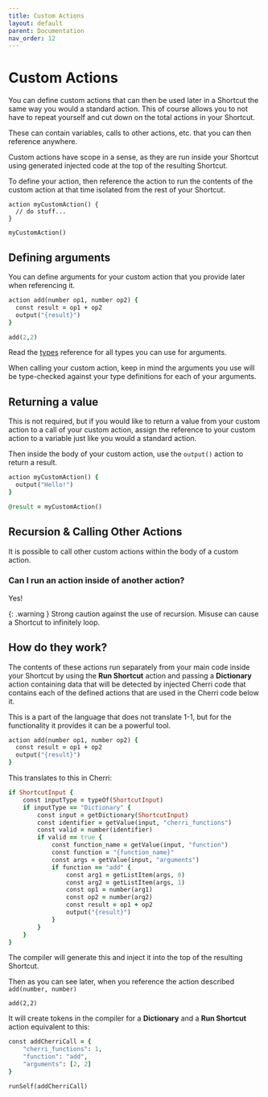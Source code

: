 ```yaml
---
title: Custom Actions
layout: default
parent: Documentation
nav_order: 12
---
```


# Custom Actions

You can define custom actions that can then be used later in a Shortcut the same way you would a standard action. This of course allows you to not have to repeat yourself and cut down on the total actions in your Shortcut.

These can contain variables, calls to other actions, etc. that you can then reference anywhere.

Custom actions have scope in a sense, as they are run inside your Shortcut using generated injected code at the top of the resulting Shortcut.

To define your action, then reference the action to run the contents of the custom action at that time isolated from the rest of your Shortcut.

```
action myCustomAction() {
  // do stuff...
}

myCustomAction()
```

## Defining arguments

You can define arguments for your custom action that you provide later when referencing it.

```ruby
action add(number op1, number op2) {
  const result = op1 + op2
  output("{result}")
}

add(2,2)
```

Read the [types](types) reference for all types you can use for arguments.

When calling your custom action, keep in mind the arguments you use will be type-checked against your type definitions for each of your arguments.

## Returning a value

This is not required, but if you would like to return a value from your custom action to a call of your custom action, assign the reference to your custom action to a variable just like you would a standard action.

Then inside the body of your custom action, use the `output()` action to return a result.

```ruby
action myCustomAction() {
  output("Hello!")
}

@result = myCustomAction()
```

## Recursion & Calling Other Actions

It is possible to call other custom actions within the body of a custom action.

### Can I run an action inside of another action?

Yes!

{: .warning }
Strong caution against the use of recursion. Misuse can cause a Shortcut to infinitely loop.

## How do they work?

The contents of these actions run separately from your main code inside your Shortcut by using the **Run Shortcut** action and passing a **Dictionary** action containing data that will be detected by injected Cherri code that contains each of the defined actions that are used in the Cherri code below it.

This is a part of the language that does not translate 1-1, but for the functionality it provides it can be a powerful tool.

```ruby
action add(number op1, number op2) {
  const result = op1 + op2
  output("{result}")
}
```

This translates to this in Cherri:

```ruby
if ShortcutInput {
    const inputType = typeOf(ShortcutInput)
    if inputType == "Dictionary" {
        const input = getDictionary(ShortcutInput)
        const identifier = getValue(input, "cherri_functions")
        const valid = number(identifier)
        if valid == true {
            const function_name = getValue(input, "function")
            const function = "{function_name}"
            const args = getValue(input, "arguments")
            if function == "add" {
                const arg1 = getListItem(args, 0)
                const arg2 = getListItem(args, 1)
                const op1 = number(arg1)
                const op2 = number(arg2)
                const result = op1 + op2
                output("{result}")
            }
        }
    }
}
```

The compiler will generate this and inject it into the top of the resulting Shortcut.

Then as you can see later, when you reference the action described `add(number, number)`

```
add(2,2)
```

It will create tokens in the compiler for a **Dictionary** and a **Run Shortcut** action equivalent to this:

```ruby
const addCherriCall = {
    "cherri_functions": 1,
    "function": "add",
    "arguments": [2, 2]
}

runSelf(addCherriCall)
```
